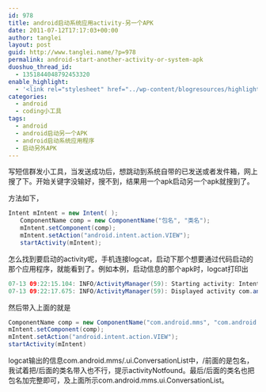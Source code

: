 ```yaml
---
id: 978
title: android启动系统应用activity-另一个APK
date: 2011-07-12T17:17:03+00:00
author: tanglei
layout: post
guid: http://www.tanglei.name/?p=978
permalink: android-start-another-activity-or-system-apk
duoshuo_thread_id:
  - 1351844048792453320
enable_highlight:
  - '<link rel="stylesheet" href="../wp-content/blogresources/highlightconfig/highlight.default.min.css"><script src="../wp-content/blogresources/highlightconfig/jquery-2.1.4.min.js"></script><script src="../wp-content/blogresources/highlightconfig/enable_highlight.js"></script>'
categories:
  - android
  - coding小工具
tags:
  - android
  - android启动另一个APK
  - android启动系统应用程序
  - 启动另外APK
---
```

写短信群发小工具，当发送成功后，想跳动到系统自带的已发送或者发件箱，网上搜了下。开始关键字没输好，搜不到，结果用一个apk启动另一个apk就搜到了。

方法如下，

```java
Intent mIntent = new Intent( ); 
　　ComponentName comp = new ComponentName("包名", "类名");     
　　mIntent.setComponent(comp); 
　　mIntent.setAction("android.intent.action.VIEW"); 
　　startActivity(mIntent);
```

怎么找到要启动的activity呢，手机连接logcat，启动下那个想要通过代码启动的那个应用程序，就能看到了。例如本例，启动信息的那个apk时，logcat打印出

```java
07-13 09:22:15.104: INFO/ActivityManager(59): Starting activity: Intent { act=android.intent.action.MAIN cat=[android.intent.category.LAUNCHER] flg=0x10200000 cmp=com.android.mms/.ui.ConversationList }
07-13 09:22:17.675: INFO/ActivityManager(59): Displayed activity com.android.mms/.ui.ConversationList: 2478 ms (total 2478 ms)
```

然后带入上面的就是 

```java
ComponentName comp = new ComponentName("com.android.mms", "com.android.mms.ui.ConversationList");     
mIntent.setComponent(comp); 
mIntent.setAction("android.intent.action.VIEW"); 
startActivity(mIntent)
```

logcat输出的信息com.android.mms/.ui.ConversationList中，/前面的是包名，我试着把/后面的类名带入也不行，提示activityNotfound。最后/后面的类名也把包名加完整即可，及上面所示com.android.mms.ui.ConversationList。
